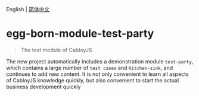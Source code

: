 English | [简体中文](./README.zh-CN.md)

# egg-born-module-test-party

> The test module of CabloyJS

The new project automatically includes a demonstration module `test-party`, which contains a large number of `test cases` and `Kitchen-sink`, and continues to add new content. It is not only convenient to learn all aspects of CabloyJS knowledge quickly, but also convenient to start the actual business development quickly


